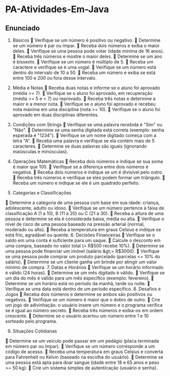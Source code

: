 # PA-Atividades-Em-Java
## Enunciado
1. Básicos
 Verifique se um número é positivo ou negativo.
 Determine se um número é par ou ímpar.
 Receba dois números e exiba o maior deles.
 Verifique se uma pessoa pode votar (idade mínima de 16 anos).
 Receba três números e mostre o maior deles.
 Determine se um ano é bissexto.
 Verifique se um número é múltiplo de 5.
 Receba um caractere e verifique se é uma vogal.
 Verifique se um número está dentro do intervalo de 10 a 50.
 Receba um número e exiba se está entre 100 e 200 ou fora desse
intervalo.
2. Média e Notas
 Receba duas notas e informe se o aluno foi aprovado (média &gt;= 7).
 Verifique se o aluno foi aprovado, em recuperação (média &gt;= 5 e &lt; 7) ou
reprovado.
 Receba três notas e determine a maior e a menor nota.
 Verifique se o aluno foi aprovado e recebeu nota máxima em uma
disciplina (nota &gt;= 10).
 Verifique se o aluno foi aprovado em duas disciplinas diferentes.
3. Condições com Strings
 Verifique se uma palavra recebida é &quot;Sim&quot; ou &quot;Não&quot;.
 Determine se uma senha digitada está correta (exemplo: senha
esperada é &quot;1234&quot;).
 Verifique se um nome digitado começa com a letra &quot;A&quot;.
 Receba uma palavra e verifique se ela contém mais de 5 caracteres.
 Determine se duas palavras são iguais (ignorando maiúsculas e
minúsculas).
4. Operações Matemáticas
 Receba dois números e indique se sua soma é maior que 100.
 Verifique se a diferença entre dois números é negativa.
 Receba dois números e indique se um é divisível pelo outro.
 Receba três números e verifique se eles podem formar um triângulo.
 Receba um número e indique se ele é um quadrado perfeito.

5. Categorias e Classificações

 Determine a categoria de uma pessoa com base em sua idade: criança,
adolescente, adulto ou idoso.
 Verifique se um número pertence à faixa de classificação A (1 a 10), B
(11 a 20) ou C (21 a 30).
 Receba a altura de uma pessoa e determine se ela é considerada baixa,
média ou alta.
 Verifique o nível de risco de uma pessoa baseado na pressão arterial
(normal, moderado ou alto).
 Receba a temperatura em graus Celsius e indique se está frio, agradável
ou quente.
6. Decisões Financeiras
 Verifique se o saldo em uma conta é suficiente para um saque.
 Calcule o desconto em uma compra, baseado no valor total (&gt; R$500
recebe 10%).
 Determine se uma pessoa pode financiar um imóvel (salário &gt;=
R$3000).
 Verifique se uma pessoa pode comprar um produto parcelado (parcelas
&lt;= 10% do salário).
 Determine se um cliente ganha um brinde por atingir um valor mínimo de
compra.
7. Datas e Horários
 Verifique se um horário informado é válido (24 horas).
 Determine se um mês digitado é válido.
 Verifique se um dia do mês é válido para um mês específico (exemplo:
fevereiro).
 Determine se um horário está no período da manhã, tarde ou noite.
 Verifique se uma data está dentro de um período específico.
8. Desafios e Jogos
 Receba dois números e determine se ambos são positivos ou negativos.
 Verifique se um número é maior que o dobro de outro.
 Crie um jogo de adivinhação: o usuário insere um número e o programa
verifica se é igual ao número secreto.
 Receba três números e exiba-os em ordem crescente.
 Determine se o usuário acertou um número entre 1 e 10 sorteado pelo
programa.

9. Situações Cotidianas

 Determine se um veículo pode passar em um pedágio (placa terminada
em número par ou ímpar).
 Verifique se um número corresponde a um código de acesso.
 Receba uma temperatura em graus Celsius e converta para Fahrenheit
ou Kelvin (baseado na escolha do usuário).
 Determine se uma pessoa está apta para doar sangue (idade entre 18 e
65 anos e peso &gt;= 50 kg).
 Crie um sistema simples de autenticação (usuário e senha).
